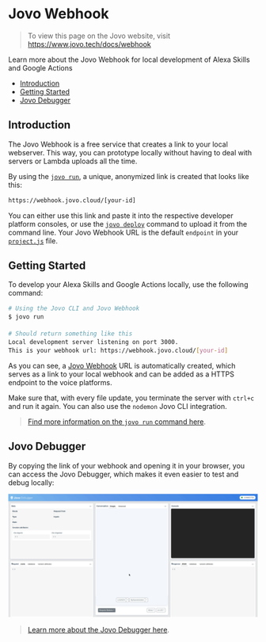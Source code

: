 # Jovo Webhook

> To view this page on the Jovo website, visit https://www.jovo.tech/docs/webhook

Learn more about the Jovo Webhook for local development of Alexa Skills and Google Actions

* [Introduction](#introduction)
* [Getting Started](#getting-started)
* [Jovo Debugger](#jovo-debugger)


## Introduction

The Jovo Webhook is a free service that creates a link to your local webserver. This way, you can prototype locally without having to deal with servers or Lambda uploads all the time.

By using the [`jovo run`](./cli/run './cli/run'), a unique, anonymized link is created that looks like this:

```sh
https://webhook.jovo.cloud/[your-id]
```


You can either use this link and paste it into the respective developer platform consoles, or use the [`jovo deploy`](../workflows/cli/deploy '../cli/deploy') command to upload it from the command line. Your Jovo Webhook URL is the default `endpoint` in your [`project.js`](../configuration/project-js.md './project-js') file.

## Getting Started

To develop your Alexa Skills and Google Actions locally, use the following command:

```sh
# Using the Jovo CLI and Jovo Webhook
$ jovo run

# Should return something like this
Local development server listening on port 3000.
This is your webhook url: https://webhook.jovo.cloud/[your-id]
```

As you can see, a [Jovo Webhook](#jovo-webhook) URL is automatically created, which serves as a link to your local webhook and can be added as a HTTPS endpoint to the voice platforms.

Make sure that, with every file update, you terminate the server with `ctrl+c` and run it again. You can also use the `nodemon` Jovo CLI integration. 

> [Find more information on the `jovo run` command here](./cli/run.md './cli/run').

## Jovo Debugger

By copying the link of your webhook and opening it in your browser, you can access the Jovo Debugger, which makes it even easier to test and debug locally:

[![Jovo Debugger](../img/jovo-debugger-basic-interaction.gif)](./debugger.md './debugger')

> [Learn more about the Jovo Debugger here](./debugger.md './debugger').


<!--[metadata]: {"description": "Learn more about local development of Alexa Skills and Google Actions with the Jovo Webhook.", "route": "webhook"}-->
